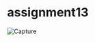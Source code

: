 # assignment13
![Capture](https://user-images.githubusercontent.com/88943166/164944476-33c7ec7a-a3e8-446a-8c5b-e745ee037ee6.PNG)


